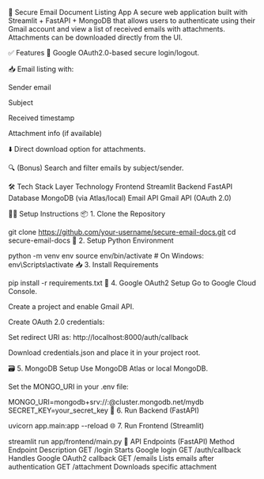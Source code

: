 📧 Secure Email Document Listing App
A secure web application built with Streamlit + FastAPI + MongoDB that allows users to authenticate using their Gmail account and view a list of received emails with attachments. Attachments can be downloaded directly from the UI.

✅ Features
🔐 Google OAuth2.0-based secure login/logout.

📥 Email listing with:

Sender email

Subject

Received timestamp

Attachment info (if available)

⬇️ Direct download option for attachments.

🔍 (Bonus) Search and filter emails by subject/sender.

🛠️ Tech Stack
Layer	Technology
Frontend	Streamlit
Backend	FastAPI
Database	MongoDB (via Atlas/local)
Email API	Gmail API (OAuth 2.0)

🧑‍💻 Setup Instructions
📦 1. Clone the Repository

git clone https://github.com/your-username/secure-email-docs.git
cd secure-email-docs
🧮 2. Setup Python Environment

python -m venv env
source env/bin/activate  # On Windows: env\Scripts\activate
📥 3. Install Requirements

pip install -r requirements.txt
🔑 4. Google OAuth2 Setup
Go to Google Cloud Console.

Create a project and enable Gmail API.

Create OAuth 2.0 credentials:

Set redirect URI as: http://localhost:8000/auth/callback

Download credentials.json and place it in your project root.

🗃️ 5. MongoDB Setup
Use MongoDB Atlas or local MongoDB.

Set the MONGO_URI in your .env file:


MONGO_URI=mongodb+srv://<username>:<password>@cluster.mongodb.net/mydb
SECRET_KEY=your_secret_key
🚀 6. Run Backend (FastAPI)

uvicorn app.main:app --reload
🌐 7. Run Frontend (Streamlit)

streamlit run app/frontend/main.py
🔗 API Endpoints (FastAPI)
Method	Endpoint	Description
GET	/login	Starts Google login
GET	/auth/callback	Handles Google OAuth2 callback
GET	/emails	Lists emails after authentication
GET	/attachment	Downloads specific attachment


